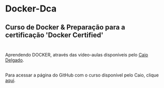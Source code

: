 # Docker-Dca

## Curso de Docker & Preparação para a certificação 'Docker Certified' </br></br>

Aprendendo DOCKER, através das vídeo-aulas disponíveis pelo [Caio Delgado](https://www.youtube.com/watch?v=U-GGoWq26C4&list=PL4ESbIHXST_TJ4TvoXezA0UssP1hYbP9_&index=2 ). </br></br>

Para acessar a página do GitHub com o curso disponível pelo Caio, clique [aqui](https://github.com/caiodelgadonew/docker-dca).



